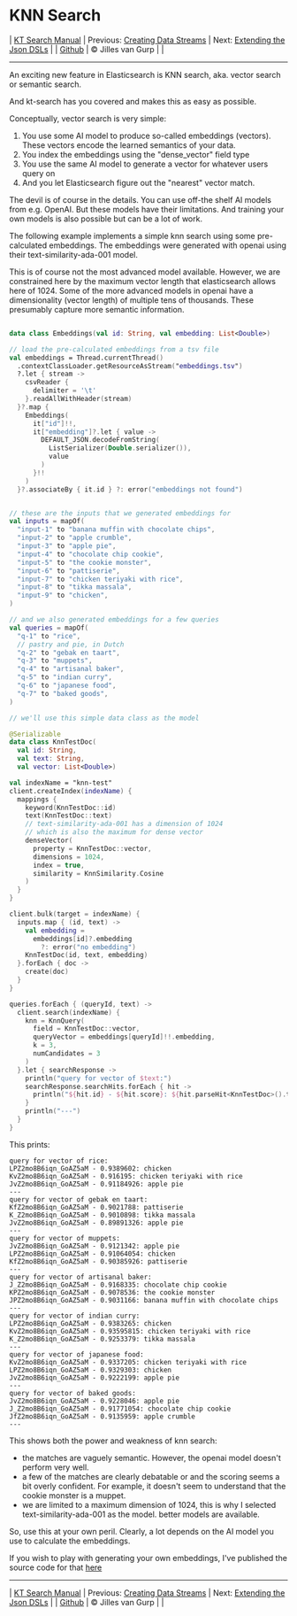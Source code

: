 # KNN Search 

| [KT Search Manual](README.md) | Previous: [Creating Data Streams](DataStreams.md) | Next: [Extending the Json DSLs](ExtendingTheDSL.md) |
| [Github](https://github.com/jillesvangurp/kt-search) | &copy; Jilles van Gurp |  |

---                

An exciting new feature in Elasticsearch is KNN search, aka. vector search or semantic search.

And kt-search has you covered and makes this as easy as possible.

Conceptually, vector search is very simple:

1. You use some AI model to produce so-called embeddings (vectors). 
These vectors encode the learned semantics of your data.
1. You index the embeddings using the "dense_vector" field type
1. You use the same AI model to generate a vector for whatever users query on
1. And you let Elasticsearch figure out the "nearest" vector match.

The devil is of course in the details. You can use off-the shelf AI models from e.g. OpenAI. But these 
models have their limitations. And training your own models is also possible but can be a lot of work.
        
The following example implements a simple knn search using some pre-calculated embeddings.
The embeddings were generated with openai using their text-similarity-ada-001 model.

This is of course not the most advanced model available. However, we are constrained here by the maximum vector length
that elasticsearch allows here of 1024. Some of the more advanced models in openai have a dimensionality 
(vector length) of multiple tens of thousands. These presumably capture more semantic information.

```kotlin

data class Embeddings(val id: String, val embedding: List<Double>)

// load the pre-calculated embeddings from a tsv file
val embeddings = Thread.currentThread()
  .contextClassLoader.getResourceAsStream("embeddings.tsv")
  ?.let { stream ->
    csvReader {
      delimiter = '\t'
    }.readAllWithHeader(stream)
  }?.map {
    Embeddings(
      it["id"]!!,
      it["embedding"]?.let { value ->
        DEFAULT_JSON.decodeFromString(
          ListSerializer(Double.serializer()),
          value
        )
      }!!
    )
  }?.associateBy { it.id } ?: error("embeddings not found")


// these are the inputs that we generated embeddings for
val inputs = mapOf(
  "input-1" to "banana muffin with chocolate chips",
  "input-2" to "apple crumble",
  "input-3" to "apple pie",
  "input-4" to "chocolate chip cookie",
  "input-5" to "the cookie monster",
  "input-6" to "pattiserie",
  "input-7" to "chicken teriyaki with rice",
  "input-8" to "tikka massala",
  "input-9" to "chicken",
)

// and we also generated embeddings for a few queries
val queries = mapOf(
  "q-1" to "rice",
  // pastry and pie, in Dutch
  "q-2" to "gebak en taart",
  "q-3" to "muppets",
  "q-4" to "artisanal baker",
  "q-5" to "indian curry",
  "q-6" to "japanese food",
  "q-7" to "baked goods",
)

// we'll use this simple data class as the model

@Serializable
data class KnnTestDoc(
  val id: String,
  val text: String,
  val vector: List<Double>)

val indexName = "knn-test"
client.createIndex(indexName) {
  mappings {
    keyword(KnnTestDoc::id)
    text(KnnTestDoc::text)
    // text-similarity-ada-001 has a dimension of 1024
    // which is also the maximum for dense vector
    denseVector(
      property = KnnTestDoc::vector,
      dimensions = 1024,
      index = true,
      similarity = KnnSimilarity.Cosine
    )
  }
}

client.bulk(target = indexName) {
  inputs.map { (id, text) ->
    val embedding =
      embeddings[id]?.embedding
        ?: error("no embedding")
    KnnTestDoc(id, text, embedding)
  }.forEach { doc ->
    create(doc)
  }
}

queries.forEach { (queryId, text) ->
  client.search(indexName) {
    knn = KnnQuery(
      field = KnnTestDoc::vector,
      queryVector = embeddings[queryId]!!.embedding,
      k = 3,
      numCandidates = 3
    )
  }.let { searchResponse ->
    println("query for vector of $text:")
    searchResponse.searchHits.forEach { hit ->
      println("${hit.id} - ${hit.score}: ${hit.parseHit<KnnTestDoc>().text}")
    }
    println("---")
  }
}
```

This prints:

```text
query for vector of rice:
LPZ2mo8B6iqn_GoAZ5aM - 0.9389602: chicken
KvZ2mo8B6iqn_GoAZ5aM - 0.916195: chicken teriyaki with rice
JvZ2mo8B6iqn_GoAZ5aM - 0.91184926: apple pie
---
query for vector of gebak en taart:
KfZ2mo8B6iqn_GoAZ5aM - 0.9021788: pattiserie
K_Z2mo8B6iqn_GoAZ5aM - 0.9010898: tikka massala
JvZ2mo8B6iqn_GoAZ5aM - 0.89891326: apple pie
---
query for vector of muppets:
JvZ2mo8B6iqn_GoAZ5aM - 0.9121342: apple pie
LPZ2mo8B6iqn_GoAZ5aM - 0.91064054: chicken
KfZ2mo8B6iqn_GoAZ5aM - 0.90385926: pattiserie
---
query for vector of artisanal baker:
J_Z2mo8B6iqn_GoAZ5aM - 0.9168335: chocolate chip cookie
KPZ2mo8B6iqn_GoAZ5aM - 0.9078536: the cookie monster
JPZ2mo8B6iqn_GoAZ5aM - 0.9031166: banana muffin with chocolate chips
---
query for vector of indian curry:
LPZ2mo8B6iqn_GoAZ5aM - 0.9383265: chicken
KvZ2mo8B6iqn_GoAZ5aM - 0.93595815: chicken teriyaki with rice
K_Z2mo8B6iqn_GoAZ5aM - 0.9253379: tikka massala
---
query for vector of japanese food:
KvZ2mo8B6iqn_GoAZ5aM - 0.9337205: chicken teriyaki with rice
LPZ2mo8B6iqn_GoAZ5aM - 0.9329303: chicken
JvZ2mo8B6iqn_GoAZ5aM - 0.9222199: apple pie
---
query for vector of baked goods:
JvZ2mo8B6iqn_GoAZ5aM - 0.9228046: apple pie
J_Z2mo8B6iqn_GoAZ5aM - 0.91771054: chocolate chip cookie
JfZ2mo8B6iqn_GoAZ5aM - 0.9135959: apple crumble
---
```

This shows both the power and weakness of knn search:

- the matches are vaguely semantic. However, the openai model doesn't perform very well.
- a few of the matches are clearly debatable or and the scoring seems a bit overly confident. For example, 
it doesn't seem to understand that the cookie monster is a muppet. 
- we are limited to a maximum dimension of 1024, this is why I selected text-similarity-ada-001 as the model.
better models are available.

So, use this at your own peril. Clearly, a lot depends on the AI model you use to calculate the embeddings.

If you wish to play with generating your own embeddings, I've published the source code for that 
[here](https://github.com/jillesvangurp/openai-embeddings-processor)



---

| [KT Search Manual](README.md) | Previous: [Creating Data Streams](DataStreams.md) | Next: [Extending the Json DSLs](ExtendingTheDSL.md) |
| [Github](https://github.com/jillesvangurp/kt-search) | &copy; Jilles van Gurp |  |